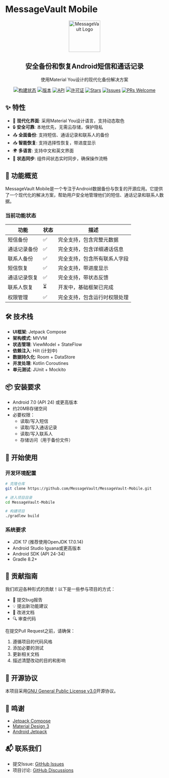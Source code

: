 # MessageVault Mobile

<div align="center">
  <img src="app/src/main/res/drawable/ic_launcher_foreground.xml" width="100" height="100" alt="MessageVault Logo">
</div>

<div align="center">
  <h2>安全备份和恢复Android短信和通话记录</h2>
</div>

<div align="center">
  <p>使用Material You设计的现代化备份解决方案</p>
</div>

<div align="center">

[![构建状态](https://img.shields.io/github/actions/workflow/status/MessageVault/MessageVault-Mobile/android.yml?branch=main)](https://github.com/MessageVault/MessageVault-Mobile/actions)
[![版本](https://img.shields.io/github/v/release/MessageVault/MessageVault-Mobile?include_prereleases)](https://github.com/MessageVault/MessageVault-Mobile/releases)
[![API](https://img.shields.io/badge/API-24%2B-brightgreen.svg)](https://android-arsenal.com/api?level=24)
[![许可证](https://img.shields.io/github/license/MessageVault/MessageVault-Mobile)](https://github.com/MessageVault/MessageVault-Mobile/blob/main/LICENSE)
[![Stars](https://img.shields.io/github/stars/MessageVault/MessageVault-Mobile)](https://github.com/MessageVault/MessageVault-Mobile/stargazers)
[![Issues](https://img.shields.io/github/issues/MessageVault/MessageVault-Mobile)](https://github.com/MessageVault/MessageVault-Mobile/issues)
[![PRs Welcome](https://img.shields.io/badge/PRs-welcome-brightgreen.svg)](https://github.com/MessageVault/MessageVault-Mobile/pulls)

</div>

## ✨ 特性

- 📱 **现代化界面**: 采用Material You设计语言，支持动态取色
- 🔒 **安全可靠**: 本地优先，无需云存储，保护隐私
- 📤 **全面备份**: 支持短信、通话记录和联系人的备份
- 📥 **智能恢复**: 支持选择性恢复，带进度显示
- 🌍 **多语言**: 支持中文和英文界面
- 🔄 **状态同步**: 组件间状态实时同步，确保操作流畅

## 📱 功能概览

MessageVault Mobile是一个专注于Android数据备份与恢复的开源应用。它提供了一个现代化的解决方案，帮助用户安全地管理他们的短信、通话记录和联系人数据。

### 当前功能状态

| 功能 | 状态 | 描述 |
|------|------|------|
| 短信备份 | ✅ | 完全支持，包含完整元数据 |
| 通话记录备份 | ✅ | 完全支持，包含详细通话信息 |
| 联系人备份 | ✅ | 完全支持，包含所有联系人字段 |
| 短信恢复 | ✅ | 完全支持，带进度显示 |
| 通话记录恢复 | ✅ | 完全支持，带状态反馈 |
| 联系人恢复 | ⏳ | 开发中，基础框架已完成 |
| 权限管理 | ✅ | 完全支持，包含运行时权限处理 |

## 🛠️ 技术栈

- **UI框架**: Jetpack Compose
- **架构模式**: MVVM
- **状态管理**: ViewModel + StateFlow
- **依赖注入**: Hilt (计划中)
- **数据持久化**: Room + DataStore
- **并发处理**: Kotlin Coroutines
- **单元测试**: JUnit + Mockito

## 📦 安装要求

- Android 7.0 (API 24) 或更高版本
- 约20MB存储空间
- 必要权限：
  - 读取/写入短信
  - 读取/写入通话记录
  - 读取/写入联系人
  - 存储访问（用于备份文件）

## 🚀 开始使用

### 开发环境配置

```bash
# 克隆仓库
git clone https://github.com/MessageVault/MessageVault-Mobile.git

# 进入项目目录
cd MessageVault-Mobile

# 构建项目
./gradlew build
```

### 系统要求

- JDK 17 (推荐使用OpenJDK 17.0.14)
- Android Studio Iguana或更高版本
- Android SDK (API 24-34)
- Gradle 8.2+

## 🤝 贡献指南

我们欢迎各种形式的贡献！以下是一些参与项目的方式：

- 🐛 提交bug报告
- 💡 提出新功能建议
- 📝 改进文档
- 🔍 审查代码

在提交Pull Request之前，请确保：

1. 遵循项目的代码风格
2. 添加必要的测试
3. 更新相关文档
4. 描述清楚改动的目的和影响

## 📄 开源协议

本项目采用[GNU General Public License v3.0](LICENSE)开源协议。

## 🙏 鸣谢

- [Jetpack Compose](https://developer.android.com/jetpack/compose)
- [Material Design 3](https://m3.material.io/)
- [Android Jetpack](https://developer.android.com/jetpack)

## 📬 联系我们

- 提交Issue: [GitHub Issues](https://github.com/MessageVault/MessageVault-Mobile/issues)
- 项目讨论: [GitHub Discussions](https://github.com/MessageVault/MessageVault-Mobile/discussions)